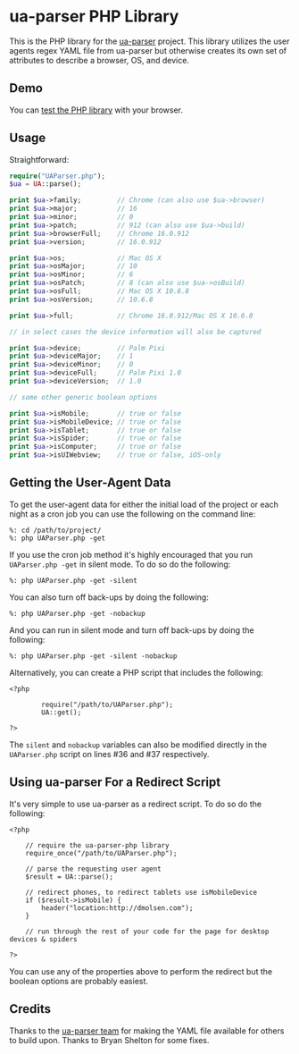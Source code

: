 # ua-parser PHP Library #

This is the PHP library for the [ua-parser](https://github.com/tobie/ua-parser) project. This library
utilizes the user agents regex YAML file from ua-parser but otherwise creates its own set of attributes to describe a browser, OS, and device.

## Demo ##

You can [test the PHP library](http://uaparser.dmolsen.com/) with your browser.

## Usage ##

Straightforward:

```php
require("UAParser.php");
$ua = UA::parse();

print $ua->family;         // Chrome (can also use $ua->browser)
print $ua->major;          // 16
print $ua->minor;          // 0
print $ua->patch;          // 912 (can also use $ua->build)
print $ua->browserFull;    // Chrome 16.0.912
print $ua->version;        // 16.0.912

print $ua->os;             // Mac OS X
print $ua->osMajor;        // 10
print $ua->osMinor;        // 6
print $ua->osPatch;        // 8 (can also use $ua->osBuild)
print $ua->osFull;         // Mac OS X 10.6.8
print $ua->osVersion;      // 10.6.8

print $ua->full;           // Chrome 16.0.912/Mac OS X 10.6.8

// in select cases the device information will also be captured

print $ua->device;         // Palm Pixi
print $ua->deviceMajor;    // 1
print $ua->deviceMinor;    // 0
print $ua->deviceFull;     // Palm Pixi 1.0
print $ua->deviceVersion;  // 1.0

// some other generic boolean options

print $ua->isMobile;       // true or false
print $ua->isMobileDevice; // true or false
print $ua->isTablet;       // true or false
print $ua->isSpider;       // true or false
print $ua->isComputer;     // true or false
print $ua->isUIWebview;    // true or false, iOS-only
```

## Getting the User-Agent Data ##

To get the user-agent data for either the initial load of the project or each night as a cron job you can use the following on the command line:

    %: cd /path/to/project/
    %: php UAParser.php -get

If you use the cron job method it's highly encouraged that you run `UAParser.php -get` in silent mode. To do so do the following:

    %: php UAParser.php -get -silent

You can also turn off back-ups by doing the following:

    %: php UAParser.php -get -nobackup

And you can run in silent mode and turn off back-ups by doing the following:

    %: php UAParser.php -get -silent -nobackup

Alternatively, you can create a PHP script that includes the following:

    <?php

			require("/path/to/UAParser.php");
			UA::get();
			
    ?>

The `silent` and `nobackup` variables can also be modified directly in the `UAParser.php` script on lines #36 and #37 respectively.

## Using ua-parser For a Redirect Script ##

It's very simple to use ua-parser as a redirect script. To do so do the following:

    <?php

    	// require the ua-parser-php library
    	require_once("/path/to/UAParser.php");

    	// parse the requesting user agent
    	$result = UA::parse();

    	// redirect phones, to redirect tablets use isMobileDevice
    	if ($result->isMobile) {
    		header("location:http://dmolsen.com");
    	}
	
	    // run through the rest of your code for the page for desktop devices & spiders
	
    ?>

You can use any of the properties above to perform the redirect but the boolean options are probably easiest.

## Credits ##

Thanks to the [ua-parser team](http://code.google.com/p/ua-parser/people/list) for making the YAML file available for others to build upon. Thanks to Bryan Shelton for some fixes.